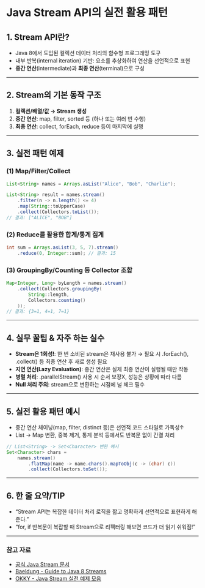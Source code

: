 # Java Stream API의 실전 활용 패턴

## 1. Stream API란?

- Java 8에서 도입된 컬렉션 데이터 처리의 함수형 프로그래밍 도구
- 내부 반복(internal iteration) 기반: 요소를 추상화하여 연산을 선언적으로 표현
- **중간 연산**(intermediate)과 **최종 연산**(terminal)으로 구성

---

## 2. Stream의 기본 동작 구조

1. **컬렉션/배열/값 → Stream 생성**
2. **중간 연산**: map, filter, sorted 등 (하나 또는 여러 번 수행)
3. **최종 연산**: collect, forEach, reduce 등이 마지막에 실행

---

## 3. 실전 패턴 예제

### (1) Map/Filter/Collect

```java
List<String> names = Arrays.asList("Alice", "Bob", "Charlie");

List<String> result = names.stream()
    .filter(n -> n.length() <= 4)
    .map(String::toUpperCase)
    .collect(Collectors.toList());
// 결과: ["ALICE", "BOB"]
```

### (2) Reduce를 활용한 합계/통계 집계

```java
int sum = Arrays.asList(3, 5, 7).stream()
    .reduce(0, Integer::sum); // 결과: 15
```

### (3) GroupingBy/Counting 등 Collector 조합

```java
Map<Integer, Long> byLength = names.stream()
    .collect(Collectors.groupingBy(
        String::length,
        Collectors.counting()
    ));
// 결과: {3=1, 4=1, 7=1}
```

---

## 4. 실무 꿀팁 & 자주 하는 실수

- **Stream은 1회성!**: 한 번 소비된 stream은 재사용 불가 → 필요 시 .forEach(), .collect() 등 최종 연산 후 새로 생성 필요
- **지연 연산(Lazy Evaluation)**: 중간 연산은 실제 최종 연산이 실행될 때만 작동
- **병렬 처리**: .parallelStream() 사용 시 순서 보장X, 성능은 상황에 따라 다름
- **Null 처리 주의**: stream으로 변환하는 시점에 널 체크 필수

---

## 5. 실전 활용 패턴 예시

- 중간 연산 체이닝(map, filter, distinct 등)은 선언적 코드 스타일로 가독성↑
- List → Map 변환, 중복 제거, 통계 분석 등에서도 반복문 없이 간결 처리

```java
// List<String> -> Set<Character> 변환 예시
Set<Character> chars =
    names.stream()
        .flatMap(name -> name.chars().mapToObj(c -> (char) c))
        .collect(Collectors.toSet());
```

---

## 6. 한 줄 요약/TIP

- “Stream API는 복잡한 데이터 처리 로직을 짧고 명확하게 선언적으로 표현하게 해준다.”
- “for, if 반복문이 복잡할 때 Stream으로 리팩터링 해보면 코드가 더 읽기 쉬워짐!”

---

### 참고 자료

- [공식 Java Stream 문서](https://docs.oracle.com/javase/8/docs/api/java/util/stream/package-summary.html)
- [Baeldung - Guide to Java 8 Streams](https://www.baeldung.com/java-8-streams)
- [OKKY - Java Stream 실전 예제 모음](https://okky.kr/article/275734)
